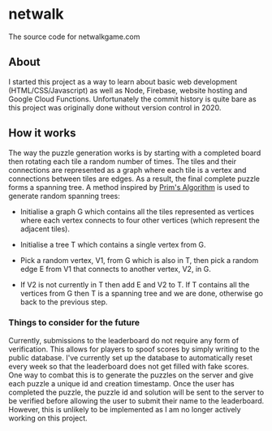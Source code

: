 # netwalk
The source code for netwalkgame.com

## About
I started this project as a way to learn about basic web development (HTML/CSS/Javascript) as well as Node, Firebase, website hosting and Google Cloud Functions.  Unfortunately the commit history is quite bare as this project was originally done without version control in 2020.

## How it works
The way the puzzle generation works is by starting with a completed board then rotating each tile a random number of times. The tiles and their connections are represented as a graph where each tile is a vertex and connections between tiles are edges. As a result, the final complete puzzle forms a spanning tree. A method inspired by [Prim's Algorithm](https://en.wikipedia.org/wiki/Prim%27s_algorithm) is used to generate random spanning trees: 

* Initialise a graph G which contains all the tiles represented as vertices where each vertex connects to four other vertices (which represent the adjacent tiles). 

* Initialise a tree T which contains a single vertex from G. 

* Pick a random vertex, V1, from G which is also in T, then pick a random edge E from V1 that connects to another vertex, V2, in G. 

* If V2 is not currently in T then add E and V2 to T. If T contains all the vertices from G then T is a spanning tree and we are done, otherwise go back to the previous step.

### Things to consider for the future
Currently, submissions to the leaderboard do not require any form of verification. This allows for players to spoof scores by simply writing to the public database. I've currently set up the database to automatically reset every week so that the leaderboard does not get filled with fake scores. One way to combat this is to generate the puzzles on the server and give each puzzle a unique id and creation timestamp. Once the user has completed the puzzle, the puzzle id and solution will be sent to the server to be verified before allowing the user to submit their name to the leaderboard. However, this is unlikely to be implemented as I am no longer actively working on this project.
